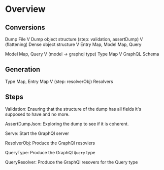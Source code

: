 # Overview

## Conversions

Dump File
V
Dump object structure (step: validation, assertDump)
V (flattening)
Dense object structure
V
Entry Map, Model Map, Query

Model Map, Query
V (model -> graphql type)
Type Map
V
GraphQL Schema

## Generation

Type Map, Entry Map
V (step: resolverObj)
Resolvers

## Steps

Validation:
Ensuring that the structure of the dump has all fields it's supposed to have and
no more.

AssertDumpJson:
Exploring the dump to see if it is coherent.

Serve:
Start the GraphQl server

ResolverObj:
Produce the GraphQl resovlers

QueryType:
Produce the GraphQl `Query` type

QueryResolver:
Produce the GraphQl resovers for the Query type
